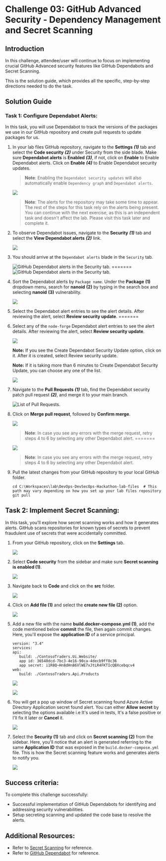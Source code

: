 # Challenge 03: GitHub Advanced Security - Dependency Management and Secret Scanning

## Introduction

In this challenge, attendee/user will continue to focus on implementing crucial GitHub Advanced security features like GitHub Dependabots and Secret Scanning.

This is the solution guide, which provides all the specific, step-by-step directions needed to do the task.

## Solution Guide

### Task 1: Configure Dependabot Alerts:

In this task, you will use Dependabot to track the versions of the packages we use in our GitHub repository and create pull requests to update packages for us.

1. In your lab files GitHub repository, navigate to the **Settings** ***(1)*** tab and select the **Code security** ***(2)*** under Security from the side blade. Make sure **Dependabot alerts** is **Enabled** ***(3)***, if not, click on **Enable** to Enable Dependabot alerts. Click on **Enable** ***(4)*** to Enable Dependabot security updates.

   > **Note**: Enabling the `Dependabot security updates` will also automatically enable `Dependency graph` and `Dependabot alerts`.

   ![](../media/n37.png)

   > **Note**: The alerts for the repository may take some time to appear. The rest of the steps for this task rely on the alerts being present. You can continue with the next exercise, as this is an independent task and doesn't affect the lab. Please visit this task later and complete it.

1. To observe Dependabot issues, navigate to the **Security** ***(1)*** tab and select the **View Dependabot alerts** ***(2)*** link.

   ![](../media/n36.png)

1. You should arrive at the `Dependabot alerts` blade in the `Security` tab.


   ![GitHub Dependabot alerts in the Security tab.](../media/n67.png "GitHub Dependabot alerts")
=======
   ![GitHub Dependabot alerts in the Security tab.](../media/T1S3.png "GitHub Dependabot alerts")


1. Sort the Dependabot alerts by `Package name`. Under the **Package** **(1)** dropdown menu, search for **nanoid** **(2)** by typing in the search box and selecting **nanoid** **(3)** vulnerability.

   ![](../media/n38.png)


1. Select the Dependabot alert entries to see the alert details. After reviewing the alert, select **Review security update**.
=======
1. Select any of the `node-forge` Dependabot alert entries to see the alert details. After reviewing the alert, select **Review security update**.

   ![](../media/n50.png)

   **Note:** If you see the Create Dependabot Security Update option, click on it. After it is created, select Review security update.

   **Note:** If it is taking more than 6 minutes to  Create Dependabot Security Update, you can choose any one of the list.

    ![](../media/n41.png)

1. Navigate to the **Pull Requests** ***(1)*** tab, find the Dependabot security patch pull request ***(2)***, and merge it to your main branch.

   ![List of Pull Requests.](../media/cl3-t1-s6.png "Pull Requests")
   
1. Click on **Merge pull request**, followed by **Confirm merge**. 


   ![](../media/n42.png)

    
   >**Note**: In case you see any errors with the merge request, retry steps 4 to 6 by selecting any other Dependabot alert.
=======


   ![](../media/n42.png)

    
   >**Note**: In case you see any errors with the merge request, retry steps 4 to 6 by selecting any other Dependabot alert.

1. Pull the latest changes from your GitHub repository to your local GitHub folder.

   ```pwsh
   cd C:\Workspaces\lab\DevOps-DevSecOps-Hackathon-lab-files  # This path may vary depending on how you set up your lab files repository
   git pull
   ```
   
## Task 2: Implement Secret Scanning:

In this task, you'll explore how secret scanning works and how it generates alerts. GitHub scans repositories for known types of secrets to prevent fraudulent use of secrets that were accidentally committed.

1. From your GitHub repository, click on the **Settings** tab.

   ![](../media/n43.png)
    
1. Select **Code security** from the sidebar and make sure **Secret scanning is enabled (1)**.

   ![](../media/n44.png)   
    
1. Navigate back to **Code** and click on the **src** folder.

   ![](../media/n45.png)    
   
1. Click on **Add file (1)** and select the **create new file (2)** option.

   ![](../media/n46.png)    
   
1. Add a new file with the name **build.docker-compose.yml (1)**, add the code mentioned below **commit** the file, then again commit changes. Here, you'll expose the **application ID** of a service principal.

   ```
   version: "3.4"
   services:
   api:
      build: ./ContosoTraders.Ui.Website/
      app id: 36540dcd-7bc3-4e16-90ca-4decb9ff8c36
      app secret: i1R8Q~Hn8dHn86VlWE7xJtLR4FKTIcQBXcebqcv4
   web:
      build: ./ContosoTraders.Api.Products
   ```
   
   ![](../media/n47.png)  

   ![](../media/n48.png) 

1. You will get a pop up window of Secret scanning found Azure Active Directory Application secret found alert. You can either **Allow secret** by selecting the options available i.e It's used in tests, It's a false positive or I'll fix it later or **Cancel** it.

   ![](../media/devops-devsecops-new-11.png) 

1. Select the **Security (1)** tab and click on **Secret scanning (2)** from the sidebar. Here, you'll notice that an alert is generated referring to the same **Application ID** that was exposed in the `build.docker-compose.yml` file. This is how the Secret scanning feature works and generates alerts to notify you.

   ![](../media/n49.png) 

## Success criteria:
To complete this challenge successfully:

- Successful implementation of GitHub Dependabots for identifying and addressing security vulnerabilities.
- Setup secreting scanning and updated the code base to resolve the alerts.

## Additional Resources:

- Refer to [Secret Scanning](https://docs.github.com/en/code-security/secret-scanning/about-secret-scanning) for reference.
- Refer to [GitHub Dependabot](https://docs.github.com/en/code-security/dependabot/dependabot-alerts/about-dependabot-alerts) for reference.
